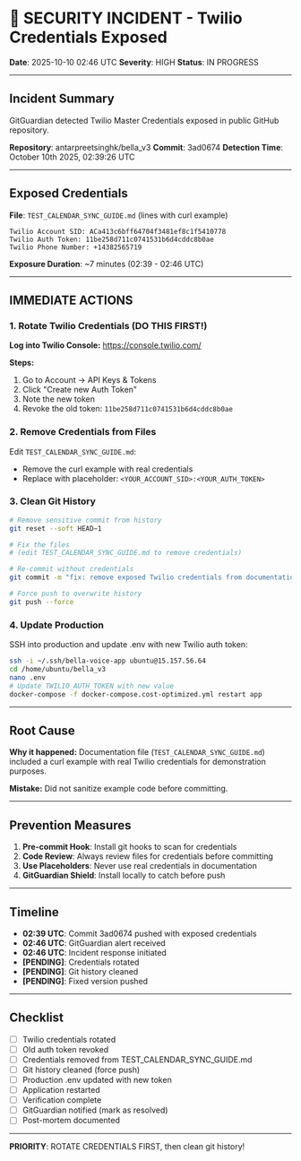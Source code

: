 # 🚨 SECURITY INCIDENT - Twilio Credentials Exposed

**Date**: 2025-10-10 02:46 UTC
**Severity**: HIGH
**Status**: IN PROGRESS

---

## Incident Summary

GitGuardian detected Twilio Master Credentials exposed in public GitHub repository.

**Repository**: antarpreetsinghk/bella_v3
**Commit**: 3ad0674
**Detection Time**: October 10th 2025, 02:39:26 UTC

---

## Exposed Credentials

**File**: `TEST_CALENDAR_SYNC_GUIDE.md` (lines with curl example)

```
Twilio Account SID: ACa413c6bff64704f3481ef8c1f5410778
Twilio Auth Token: 11be258d711c0741531b6d4cddc8b0ae
Twilio Phone Number: +14382565719
```

**Exposure Duration**: ~7 minutes (02:39 - 02:46 UTC)

---

## IMMEDIATE ACTIONS

### 1. Rotate Twilio Credentials (DO THIS FIRST!)

**Log into Twilio Console:**
https://console.twilio.com/

**Steps:**
1. Go to Account → API Keys & Tokens
2. Click "Create new Auth Token"
3. Note the new token
4. Revoke the old token: `11be258d711c0741531b6d4cddc8b0ae`

### 2. Remove Credentials from Files

Edit `TEST_CALENDAR_SYNC_GUIDE.md`:
- Remove the curl example with real credentials
- Replace with placeholder: `<YOUR_ACCOUNT_SID>:<YOUR_AUTH_TOKEN>`

### 3. Clean Git History

```bash
# Remove sensitive commit from history
git reset --soft HEAD~1

# Fix the files
# (edit TEST_CALENDAR_SYNC_GUIDE.md to remove credentials)

# Re-commit without credentials
git commit -m "fix: remove exposed Twilio credentials from documentation"

# Force push to overwrite history
git push --force
```

### 4. Update Production

SSH into production and update .env with new Twilio auth token:
```bash
ssh -i ~/.ssh/bella-voice-app ubuntu@15.157.56.64
cd /home/ubuntu/bella_v3
nano .env
# Update TWILIO_AUTH_TOKEN with new value
docker-compose -f docker-compose.cost-optimized.yml restart app
```

---

## Root Cause

**Why it happened:**
Documentation file (`TEST_CALENDAR_SYNC_GUIDE.md`) included a curl example with real Twilio credentials for demonstration purposes.

**Mistake:** Did not sanitize example code before committing.

---

## Prevention Measures

1. **Pre-commit Hook**: Install git hooks to scan for credentials
2. **Code Review**: Always review files for credentials before committing
3. **Use Placeholders**: Never use real credentials in documentation
4. **GitGuardian Shield**: Install locally to catch before push

---

## Timeline

- **02:39 UTC**: Commit 3ad0674 pushed with exposed credentials
- **02:46 UTC**: GitGuardian alert received
- **02:46 UTC**: Incident response initiated
- **[PENDING]**: Credentials rotated
- **[PENDING]**: Git history cleaned
- **[PENDING]**: Fixed version pushed

---

## Checklist

- [ ] Twilio credentials rotated
- [ ] Old auth token revoked
- [ ] Credentials removed from TEST_CALENDAR_SYNC_GUIDE.md
- [ ] Git history cleaned (force push)
- [ ] Production .env updated with new token
- [ ] Application restarted
- [ ] Verification complete
- [ ] GitGuardian notified (mark as resolved)
- [ ] Post-mortem documented

---

**PRIORITY**: ROTATE CREDENTIALS FIRST, then clean git history!
